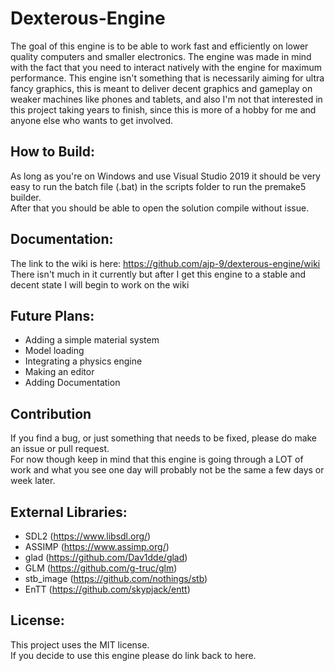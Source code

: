 # Dexterous-Engine
The goal of this engine is to be able to work fast and efficiently on lower quality computers and smaller electronics. The engine was made in mind with the fact that you need to interact natively with the engine for maximum performance. This engine isn't something that is necessarily aiming for ultra fancy graphics, this is meant to deliver decent graphics and gameplay on weaker machines like phones and tablets, and also I'm not that interested in this project taking years to finish, since this is more of a hobby for me and anyone else who wants to get involved.

## How to Build:
As long as you're on Windows and use Visual Studio 2019 it should be very easy to run the batch file (.bat) in the scripts folder to run the premake5 builder.  
After that you should be able to open the solution compile without issue.

## Documentation:
The link to the wiki is here: https://github.com/ajp-9/dexterous-engine/wiki  
There isn't much in it currently but after I get this engine to a stable and decent state I will begin to work on the wiki

## Future Plans:
* Adding a simple material system
* Model loading
* Integrating a physics engine
* Making an editor
* Adding Documentation

## Contribution 
If you find a bug, or just something that needs to be fixed, please do make an issue or pull request.  
For now though keep in mind that this engine is going through a LOT of work and what you see one day will probably not be the same a few days or week later. 

## External Libraries:

- SDL2 (https://www.libsdl.org/)
- ASSIMP (https://www.assimp.org/)
- glad (https://github.com/Dav1dde/glad)
- GLM (https://github.com/g-truc/glm)
- stb_image (https://github.com/nothings/stb)
- EnTT (https://github.com/skypjack/entt)

## License:
This project uses the MIT license.  
If you decide to use this engine please do link back to here.

